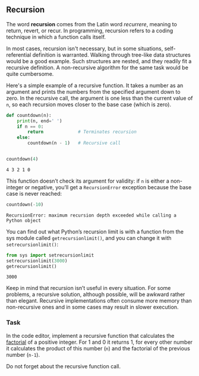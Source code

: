 ## Recursion

The word <b>recursion</b> comes from the Latin word <i>recurrere</i>, meaning to return, revert, or recur.
In programming, recursion refers to a coding technique in which a function calls itself.

In most cases, recursion isn't necessary, but in some situations, self-referential
definition is warranted. Walking through tree-like data structures would be a good example.
Such structures are nested, and they readily fit a recursive definition. A non-recursive
algorithm for the same task would be quite cumbersome.  

Here's a simple example of a recursive function. It takes a number as an argument 
and prints the numbers from the specified argument down to zero. In the recursive call, 
the argument is one less than the current value of `n`, so each recursion moves closer 
to the base case (which is zero).

```python
def countdown(n):
    print(n, end=' ')
    if n == 0:
        return             # Terminates recursion
    else:
        countdown(n - 1)   # Recursive call


countdown(4)
```
```text
4 3 2 1 0 
```

<div class="hint">This function doesn’t check its argument for validity: if <code>n</code> 
is either a non-integer or negative, you’ll get a <code>RecursionError</code> exception because the base case is never reached:

```python
countdown(-10)
```
```text
RecursionError: maximum recursion depth exceeded while calling a Python object
```
You can find out what Python’s recursion limit is with a function from the sys module 
called `getrecursionlimit()`, and you can change it with `setrecursionlimit()`:

```python
from sys import setrecursionlimit
setrecursionlimit(3000)
getrecursionlimit()
```
```text
3000
```
</div>

Keep in mind that recursion isn’t useful in every situation. For some problems, a recursive solution, although 
possible, will be awkward rather than elegant. Recursive implementations often consume more 
memory than non-recursive ones and in some cases may result in slower execution.

### Task
In the code editor, implement a recursive function that calculates the [factorial](https://en.wikipedia.org/wiki/Factorial) of a positive integer.
For 1 and 0 it returns 1, for every other number it calculates the product of this number (`n`) and
the factorial of the previous number (`n-1`).

<div class="hint">Do not forget about the recursive function call.</div>


